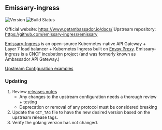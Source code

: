 ## **Emissary-ingress**
![Version](https://img.shields.io/badge/version-v3.9.1-blue)
![Build Status](https://codebuild.us-west-2.amazonaws.com/badges?uuid=eyJlbmNyeXB0ZWREYXRhIjoid2Vla0ZUclhyN0dNN1ZLRnRoV3dBV241UDVVUUNmYUFyWVdDUWg3SUdqcThyblJvZ245cHN0cjFhUGNETDZhUkkySUNDZC9kdVFhemlpUjZGclRibUdnPSIsIml2UGFyYW1ldGVyU3BlYyI6IjRsempqaUZTNlB6TjF0bVQiLCJtYXRlcmlhbFNldFNlcmlhbCI6MX0%3D&branch=main)

Official website: https://www.getambassador.io/docs/
Upstream repository: https://github.com/emissary-ingress/emissary

[Emissary-Ingress](https://github.com/emissary-ingress/emissary) is an open-source Kubernetes-native API Gateway + Layer 7 load balancer + Kubernetes Ingress built on [Envoy Proxy](https://www.envoyproxy.io/). Emissary-ingress is a CNCF incubation project (and was formerly known as Ambassador API Gateway.)

[Upstream Configuration examples](https://github.com/emissary-ingress/emissary/blob/master/charts/emissary-ingress/values.yaml.in)

### Updating

1. Review [releases notes](https://github.com/emissary-ingress/emissary/releases)
    * Any changes to the upstream configuration needs a thorough review + testing
    * Deprecation or removal of any protocol must be considered breaking 
1. Update the `GIT_TAG` file to have the new desired version based on the upstream release tags.
1. Verify the golang version has not changed.